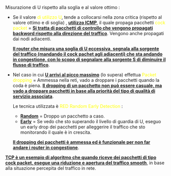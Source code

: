 Misurazione di U rispetto alla soglia e al valore ottimo : 
- Se il valore<span style=color:yellow> di utilizzo U</span>, tende a collocarsi nella zona critica (rispetto al valore ottimo e di soglia) , <b><u>utilizzo ICMP</u></b>, il quale propaga pacchetti  <span style=color:yellow>cock packet</span> = <b><u>Si tratta di pacchetti di controllo che vengono propagati backword rispetto alla direzione del traffico</u></b>. Vengono anche propagati dai nodi adiacenti. 

  <b><u>Il router che misura una soglia di U eccessiva, segnala alla sorgente del traffico (mandando il cock pachet agli adiacenti) che sta andando in congestione, con lo scopo di segnalare alla sorgente S di diminuire il flusso di traffico</u></b>. 

- Nel caso in cui <b><u>U arrivi al picco massimo</u></b> (lo supera) effettua <span style=color:yellow>Packet dropping</spaN> = Ammessa nella reti, vado a droppare i pacchetti quando la coda è piena. 
  <b><u>Il dropping di un pacchetto non può essere casuale, ma vado a droppare pacchetti in base alla priorità del tipo di qualità di servizio associata</u></b>. 

  Le tecnica utilizzata è <span style=color:yellow>RED Random Early Detection</span> : 
     - <b><u>Random</u></b> = Droppo un pacchetto a caso. 
     - <b><u>Early</u></b> = Se vedo che sto superando il livello di guardia di U, eseguo un early drop dei pacchetti per alleggerire il traffico che sto monitorando il quale è in crescita.

  <b><u>Il dropping dei pacchetti è ammessa ed è funzionale per non far andare i router in congestione</u></b>. 

<b><u>TCP è un esempio di algoritmo che quando riceve dei pacchetti di tipo cock packet, esegue una riduzione e apertura del traffico smooth</u></b>, in base alla situazione percepita del traffico in rete. 